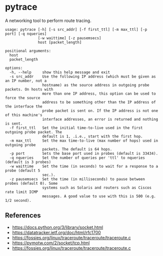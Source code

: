 # pytrace

A networking tool to perform route tracing.

```text
usage: pytrace [-h] [-s src_addr] [-f first_ttl] [-m max_ttl] [-p port] [-q nqueries]
               [-w waittime] [-z pausemsecs]
               host [packet_length]

positional arguments:
  host
  packet_length

options:
  -h, --help     show this help message and exit
  -s src_addr    Use the following IP address (which must be given as an IP number, not a
                 hostname) as the source address in outgoing probe packets. On hosts with
                 more than one IP address, this option can be used to force the source
                 address to be something other than the IP address of the interface the
                 probe packet is sent on. If the IP address is not one of this machine's
                 interface addresses, an error is returned and nothing is sent.
  -f first_ttl   Set the initial time-to-live used in the first outgoing probe packet. The
                 default is 1, .i.e., start with the first hop.
  -m max_ttl     Set the max time-to-live (max number of hops) used in outgoing probe
                 packets. The default is 64 hops.
  -p port        Sets the base port used in probes (default is 33434).
  -q nqueries    Set the number of queries per 'ttl' to nqueries (default is 3 probes)
  -w waittime    Set the time (in seconds) to wait for a response to a probe (default 5
                 sec.).
  -z pausemsecs  Set the time (in milliseconds) to pause between probes (default 0). Some
                 systems such as Solaris and routers such as Ciscos rate limit ICMP
                 messages. A good value to use with this is 500 (e.g. 1/2 second).
```

## References

- <https://docs.python.org/3/library/socket.html>
- <https://datatracker.ietf.org/doc/html/rfc1700>
- <https://fossies.org/linux/traceroute/traceroute/traceroute.c>
- <https://pymotw.com/2/socket/tcp.html>
- <https://fossies.org/linux/traceroute/traceroute/traceroute.c>
